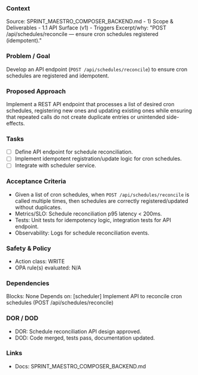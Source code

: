 ### Context
Source: SPRINT_MAESTRO_COMPOSER_BACKEND.md - 1) Scope & Deliverables - 1.1 API Surface (v1) - Triggers
Excerpt/why: "POST /api/schedules/reconcile — ensure cron schedules registered (idempotent)."

### Problem / Goal
Develop an API endpoint (`POST /api/schedules/reconcile`) to ensure cron schedules are registered and idempotent.

### Proposed Approach
Implement a REST API endpoint that processes a list of desired cron schedules, registering new ones and updating existing ones while ensuring that repeated calls do not create duplicate entries or unintended side-effects.

### Tasks
- [ ] Define API endpoint for schedule reconciliation.
- [ ] Implement idempotent registration/update logic for cron schedules.
- [ ] Integrate with scheduler service.

### Acceptance Criteria
- Given a list of cron schedules, when `POST /api/schedules/reconcile` is called multiple times, then schedules are correctly registered/updated without duplicates.
- Metrics/SLO: Schedule reconciliation p95 latency < 200ms.
- Tests: Unit tests for idempotency logic, integration tests for API endpoint.
- Observability: Logs for schedule reconciliation events.

### Safety & Policy
- Action class: WRITE
- OPA rule(s) evaluated: N/A

### Dependencies
Blocks: None
Depends on: [scheduler] Implement API to reconcile cron schedules (POST /api/schedules/reconcile)

### DOR / DOD
- DOR: Schedule reconciliation API design approved.
- DOD: Code merged, tests pass, documentation updated.

### Links
- Docs: SPRINT_MAESTRO_COMPOSER_BACKEND.md
